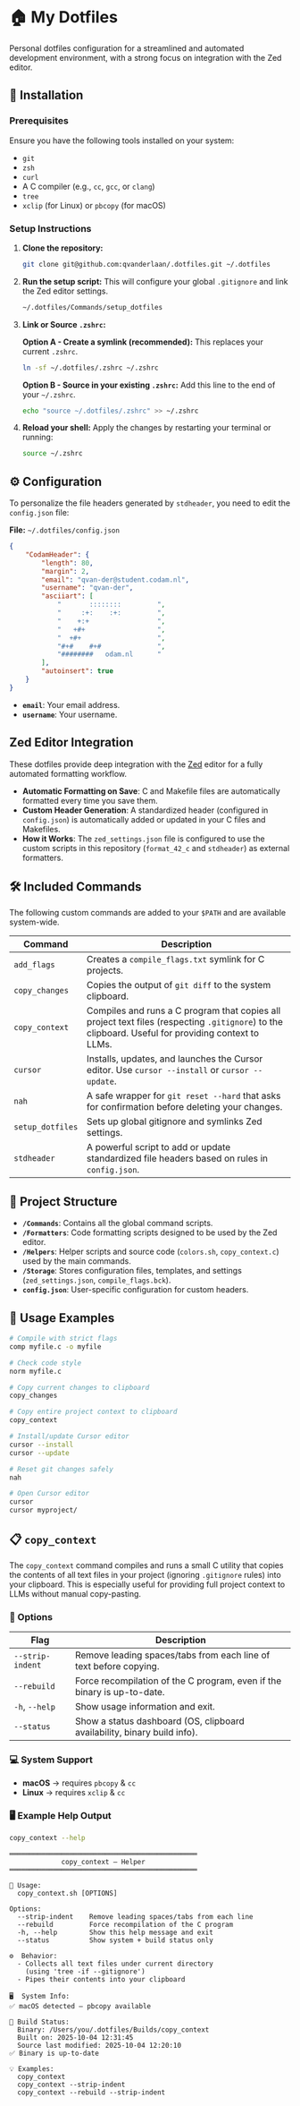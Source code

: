 # 🏠 My Dotfiles

Personal dotfiles configuration for a streamlined and automated development environment, with a strong focus on integration with the Zed editor.

## 🚀 Installation

### Prerequisites

Ensure you have the following tools installed on your system:

* `git`
* `zsh`
* `curl`
* A C compiler (e.g., `cc`, `gcc`, or `clang`)
* `tree`
* `xclip` (for Linux) or `pbcopy` (for macOS)

### Setup Instructions

1.	**Clone the repository:**
	```bash
	git clone git@github.com:qvanderlaan/.dotfiles.git ~/.dotfiles
	```

2.	**Run the setup script:**
	This will configure your global `.gitignore` and link the Zed editor settings.
	```bash
	~/.dotfiles/Commands/setup_dotfiles
	```

3.	**Link or Source `.zshrc`:**

	**Option A - Create a symlink (recommended):** This replaces your current `.zshrc`.
	```bash
	ln -sf ~/.dotfiles/.zshrc ~/.zshrc
	```

	**Option B - Source in your existing `.zshrc`:** Add this line to the end of your `~/.zshrc`.
	```bash
	echo "source ~/.dotfiles/.zshrc" >> ~/.zshrc
	```

4.	**Reload your shell:**
	Apply the changes by restarting your terminal or running:
	```bash
	source ~/.zshrc
	```


## ⚙️ Configuration

To personalize the file headers generated by `stdheader`, you need to edit the `config.json` file:

**File:** `~/.dotfiles/config.json`

```json
{
	"CodamHeader": {
		"length": 80,
		"margin": 2,
		"email": "qvan-der@student.codam.nl",
		"username": "qvan-der",
		"asciiart": [
			"       ::::::::         ",
			"     :+:    :+:         ",
			"    +:+                 ",
			"   +#+                  ",
			"  +#+                   ",
			"#+#    #+#              ",
			"########   odam.nl      "
		],
		"autoinsert": true
	}
}
```

-   **`email`**: Your email address.
-   **`username`**: Your username.

## Zed Editor Integration

These dotfiles provide deep integration with the [Zed](https://zed.dev/) editor for a fully automated formatting workflow.

-   **Automatic Formatting on Save**: C and Makefile files are automatically formatted every time you save them.
-   **Custom Header Generation**: A standardized header (configured in `config.json`) is automatically added or updated in your C files and Makefiles.
-   **How it Works**: The `zed_settings.json` file is configured to use the custom scripts in this repository (`format_42_c` and `stdheader`) as external formatters.

## 🛠️ Included Commands

The following custom commands are added to your `$PATH` and are available system-wide.

| Command | Description |
| --- | --- |
| `add_flags` | Creates a `compile_flags.txt` symlink for C projects. |
| `copy_changes` | Copies the output of `git diff` to the system clipboard. |
| `copy_context` | Compiles and runs a C program that copies all project text files (respecting `.gitignore`) to the clipboard. Useful for providing context to LLMs. |
| `cursor` | Installs, updates, and launches the Cursor editor. Use `cursor --install` or `cursor --update`. |
| `nah` | A safe wrapper for `git reset --hard` that asks for confirmation before deleting your changes. |
| `setup_dotfiles` | Sets up global gitignore and symlinks Zed settings. |
| `stdheader` | A powerful script to add or update standardized file headers based on rules in `config.json`. |

## 📁 Project Structure

*   **`/Commands`**: Contains all the global command scripts.
*   **`/Formatters`**: Code formatting scripts designed to be used by the Zed editor.
*   **`/Helpers`**: Helper scripts and source code (`colors.sh`, `copy_context.c`) used by the main commands.
*   **`/Storage`**: Stores configuration files, templates, and settings (`zed_settings.json`, `compile_flags.bck`).
*   **`config.json`**: User-specific configuration for custom headers.

## 🎯 Usage Examples

```bash
# Compile with strict flags
comp myfile.c -o myfile

# Check code style
norm myfile.c

# Copy current changes to clipboard
copy_changes

# Copy entire project context to clipboard
copy_context

# Install/update Cursor editor
cursor --install
cursor --update

# Reset git changes safely
nah

# Open Cursor editor
cursor
cursor myproject/
```

## 📋 `copy_context`

The `copy_context` command compiles and runs a small C utility that copies the contents of all text files in your project (ignoring `.gitignore` rules) into your clipboard.
This is especially useful for providing full project context to LLMs without manual copy-pasting.

### 🔑 Options

| Flag | Description |
|------|-------------|
| `--strip-indent` | Remove leading spaces/tabs from each line of text before copying. |
| `--rebuild` | Force recompilation of the C program, even if the binary is up-to-date. |
| `-h`, `--help` | Show usage information and exit. |
| `--status` | Show a status dashboard (OS, clipboard availability, binary build info). |

### 💻 System Support

- **macOS** → requires `pbcopy` & `cc`
- **Linux** → requires `xclip` & `cc`

### 🖥️ Example Help Output

```bash
copy_context --help
```

```
═══════════════════════════════════════════════
             copy_context – Helper
═══════════════════════════════════════════════

📖 Usage:
  copy_context.sh [OPTIONS]

Options:
  --strip-indent    Remove leading spaces/tabs from each line
  --rebuild         Force recompilation of the C program
  -h, --help        Show this help message and exit
  --status          Show system + build status only

⚙️  Behavior:
  - Collects all text files under current directory
    (using 'tree -if --gitignore')
  - Pipes their contents into your clipboard

🖥️  System Info:
✅ macOS detected – pbcopy available

🔨 Build Status:
  Binary: /Users/you/.dotfiles/Builds/copy_context
  Built on: 2025-10-04 12:31:45
  Source last modified: 2025-10-04 12:20:10
✅ Binary is up-to-date

💡 Examples:
  copy_context
  copy_context --strip-indent
  copy_context --rebuild --strip-indent
```
